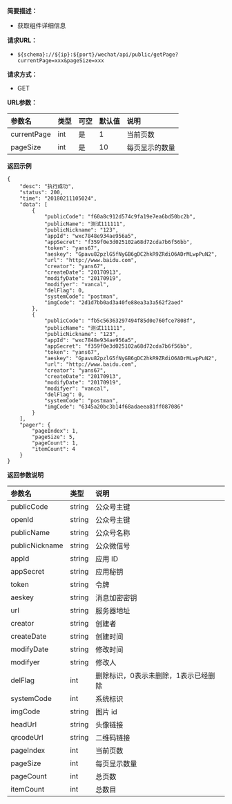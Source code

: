 **简要描述：** 

- 获取组件详细信息

**请求URL：** 
- ` ${schema}://${ip}:${port}/wechat/api/public/getPage?currentPage=xxx&pageSize=xxx `
  
**请求方式：**
- GET

**URL参数：** 

| 参数名 | 类型 | 可空 | 默认值 | 说明 |
| :-- | :-- | :-- | :-- | :-- |
| currentPage | int | 是 | 1 | 当前页数 |
| pageSize | int | 是 | 10 | 每页显示的数量 |


 **返回示例**

``` 
{
    "desc": "执行成功",
    "status": 200,
    "time": "20180211105024",
    "data": [
        {
            "publicCode": "f60a8c912d574c9fa19e7ea6bd50bc2b",
            "publicName": "测试111111",
            "publicNickname": "123",
            "appId": "wxc7848e934ae956a5",
            "appSecret": "f359f0e3d025102a68d72cda7b6f56bb",
            "token": "yans67",
            "aeskey": "Gpavu82pzlG5fNyGB6gDC2hkR9ZRdiO6ADrMLwpPuN2",
            "url": "http://www.baidu.com",
            "creator": "yans67",
            "createDate": "20170913",
            "modifyDate": "20170919",
            "modifyer": "vancal",
            "delFlag": 0,
            "systemCode": "postman",
            "imgCode": "2d1d7bb0ad3a40fe88ea3a3a562f2aed"
        },
        {
            "publicCode": "fb5c56363297494f85d0e760fce7808f",
            "publicName": "测试111111",
            "publicNickname": "123",
            "appId": "wxc7848e934ae956a5",
            "appSecret": "f359f0e3d025102a68d72cda7b6f56bb",
            "token": "yans67",
            "aeskey": "Gpavu82pzlG5fNyGB6gDC2hkR9ZRdiO6ADrMLwpPuN2",
            "url": "http://www.baidu.com",
            "creator": "yans67",
            "createDate": "20170913",
            "modifyDate": "20170919",
            "modifyer": "vancal",
            "delFlag": 0,
            "systemCode": "postman",
            "imgCode": "6345a20bc3b14f68adaeea81ff087086"
        }
    ],
    "pager": {
        "pageIndex": 1,
        "pageSize": 5,
        "pageCount": 1,
        "itemCount": 4
    }
}
```


**返回参数说明** 

| 参数名 | 类型 | 说明 |
| :-- | :-- | :-- |
| publicCode | string | 公众号主键 |
| openId | string | 公众号主键 |
| publicName | string | 公众号名称 |
| publicNickname | string | 公众微信号 |
| appId | string | 应用 ID |
| appSecret | string | 应用秘钥 |
| token | string |  令牌 |
| aeskey | string | 消息加密密钥 |
| url | string | 服务器地址 |
| creator | string |  创建者 |
| createDate | string | 创建时间 |
| modifyDate | string | 修改时间 |
| modifyer | string |  修改人 |
| delFlag | int |  删除标识，0表示未删除，1表示已经删除 |
| systemCode | int | 系统标识 |
| imgCode | string |  图片 id |
| headUrl | string | 头像链接 |
| qrcodeUrl | string | 二维码链接 |
| pageIndex | int | 当前页数 |
| pageSize | int | 每页显示数量 |
| pageCount | int | 总页数 |
| itemCount | int | 总数目 |




